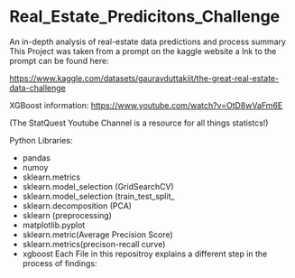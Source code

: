 # Real_Estate_Predicitons_Challenge
An in-depth analysis of real-estate data predictions and process summary
This Project was taken from a prompt on the kaggle website a lnk to the prompt can be found here:

https://www.kaggle.com/datasets/gauravduttakiit/the-great-real-estate-data-challenge

XGBoost information:
https://www.youtube.com/watch?v=OtD8wVaFm6E

(The StatQuest Youtube Channel is a resource for all things statistcs!)

Python Libraries:
- pandas
- numoy
- sklearn.metrics
- sklearn.model_selection (GridSearchCV)
- sklearn.model_selection (train_test_split_
- sklearn.decomposition (PCA)
- sklearn (preprocessing)
- matplotlib.pyplot
- sklearn.metric(Average Precision Score)
- sklearn.metrics(precison-recall curve)
- xgboost
Each File in this repositroy explains a different step in the process of findings:

